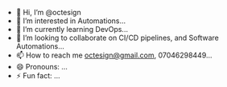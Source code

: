 - 👋 Hi, I’m @octesign
- 👀 I’m interested in Automations...
- 🌱 I’m currently learning DevOps...
- 💞️ I’m looking to collaborate on CI/CD pipelines, and Software Automations...
- 📫 How to reach me octesign@gmail.com, 07046298449...
- 😄 Pronouns: ...
- ⚡ Fun fact: ...

<!---
octesign/octesign is a ✨ special ✨ repository because its `README.md` (this file) appears on your GitHub profile.
You can click the Preview link to take a look at your changes.
--->
